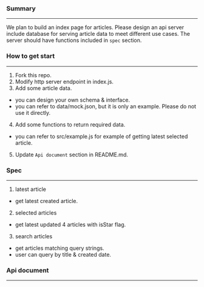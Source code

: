 ### Summary

---

We plan to build an index page for articles. Please design an api server include database for serving article data to meet different use cases.
The server should have functions included in `spec` section.

### How to get start

---

1. Fork this repo.
2. Modify http server endpoint in index.js.
3. Add some article data.

- you can design your own schema & interface.
- you can refer to data/mock.json, but it is only an example. Please do not use it directly.

4. Add some functions to return required data.

- you can refer to src/example.js for example of getting latest selected article.

5. Update `Api document` section in README.md.

### Spec

---

1. latest article

- get latest created article.

2. selected articles

- get latest updated 4 articles with isStar flag.

3. search articles

- get articles matching query strings.
- user can query by title & created date.

### Api document

---

<some api usage document>
